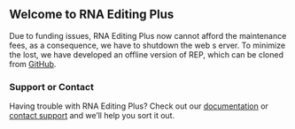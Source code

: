 ## Welcome to RNA Editing Plus

Due to funding issues, RNA Editing Plus now cannot afford the maintenance fees, as a consequence, we have to shutdown the web s erver. To minimize the lost, we have developed an offline version of REP, which can be cloned from [GitHub](https://github.com/RNAEDITINGPLUS/main).

### Support or Contact

Having trouble with RNA Editing Plus? Check out our [documentation](https://github.com/RNAEDITINGPLUS/docs/blob/master/TUTORIAL.pdf) or [contact support](mailto:zyc@rnaeditplus.org) and we’ll help you sort it out.
